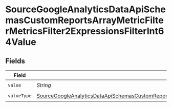 # SourceGoogleAnalyticsDataApiSchemasCustomReportsArrayMetricFilterMetricsFilter2ExpressionsFilterInt64Value


## Fields

| Field                                                                                                                                                                                                                                                       | Type                                                                                                                                                                                                                                                        | Required                                                                                                                                                                                                                                                    | Description                                                                                                                                                                                                                                                 |
| ----------------------------------------------------------------------------------------------------------------------------------------------------------------------------------------------------------------------------------------------------------- | ----------------------------------------------------------------------------------------------------------------------------------------------------------------------------------------------------------------------------------------------------------- | ----------------------------------------------------------------------------------------------------------------------------------------------------------------------------------------------------------------------------------------------------------- | ----------------------------------------------------------------------------------------------------------------------------------------------------------------------------------------------------------------------------------------------------------- |
| `value`                                                                                                                                                                                                                                                     | *String*                                                                                                                                                                                                                                                    | :heavy_check_mark:                                                                                                                                                                                                                                          | N/A                                                                                                                                                                                                                                                         |
| `valueType`                                                                                                                                                                                                                                                 | [SourceGoogleAnalyticsDataApiSchemasCustomReportsArrayMetricFilterMetricsFilter2ExpressionsFilterFilter4ValueType](../../models/shared/SourceGoogleAnalyticsDataApiSchemasCustomReportsArrayMetricFilterMetricsFilter2ExpressionsFilterFilter4ValueType.md) | :heavy_check_mark:                                                                                                                                                                                                                                          | N/A                                                                                                                                                                                                                                                         |